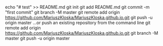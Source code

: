 echo "# test" >> README.md
git init
git add README.md
git commit -m "first commit"
git branch -M master
git remote add origin https://github.com/MariuszKloska/MariuszKloska.github.io.git
git push -u origin master
…or push an existing repository from the command line
git remote add origin https://github.com/MariuszKloska/MariuszKloska.github.io.git
git branch -M master
git push -u origin master